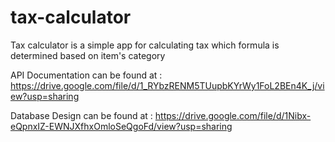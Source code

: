 # tax-calculator
Tax calculator is a simple app for calculating tax which formula is determined based on item's category

API Documentation can be found at : https://drive.google.com/file/d/1_RYbzRENM5TUupbKYrWy1FoL2BEn4K_j/view?usp=sharing

Database Design can be found at : https://drive.google.com/file/d/1Nibx-eQpnxIZ-EWNJXfhxOmloSeQgoFd/view?usp=sharing
